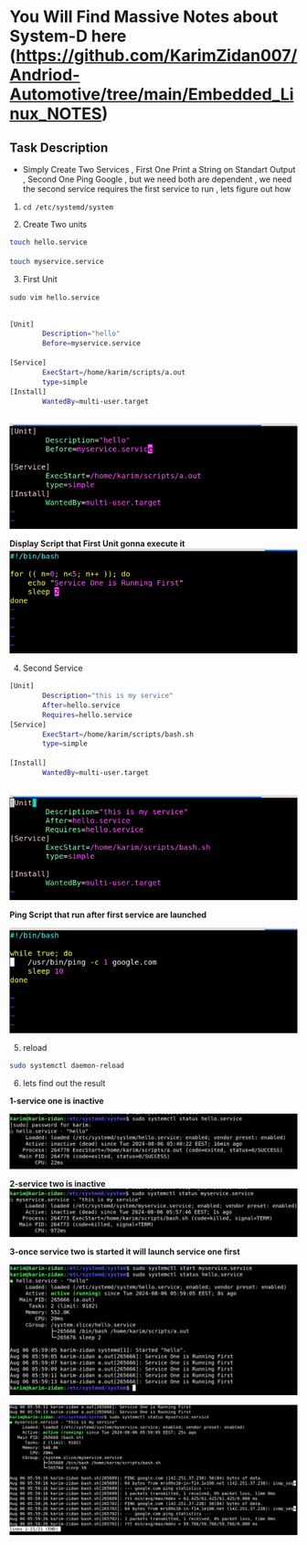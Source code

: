 # You Will Find Massive Notes about System-D here (https://github.com/KarimZidan007/Andriod-Automotive/tree/main/Embedded_Linux_NOTES)


## Task Description

- Simply Create Two Services , First One Print a String on Standart Output , Second One Ping Google , but we need both are dependent , we need the second service requires the first service to run , lets figure out how 



1. `cd /etc/systemd/system`




2. Create Two units 

```sh
touch hello.service

touch myservice.service


```



3. First Unit 

`sudo vim hello.service`

```sh

[Unit]
        Description="hello"
        Before=myservice.service

[Service]
        ExecStart=/home/karim/scripts/a.out
        type=simple
[Install]
        WantedBy=multi-user.target



```
![out](images/2.png)

**Display Script that First Unit gonna execute it**
![out](images/3.png)




4. Second Service

```sh
[Unit]
        Description="this is my service" 
        After=hello.service
        Requires=hello.service
[Service]
        ExecStart=/home/karim/scripts/bash.sh
        type=simple

[Install]
        WantedBy=multi-user.target
                                   

```
![out](images/1.png)


**Ping Script that run after first service are launched**

![out](images/4.png)

5. reload 

```sh
sudo systemctl daemon-reload
```

6. lets find out the result

**1-service one is inactive**

![out](images/5.png)

**2-service two is inactive**
![out](images/6.png)

**3-once service two is started it will launch service one first**

![out](images/s1.png)

![out](images/s2.png)

